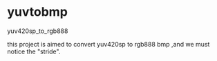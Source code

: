 yuvtobmp
========

yuv420sp_to_rgb888

this project is aimed to convert yuv420sp to rgb888 bmp ,and we must notice the "stride".
